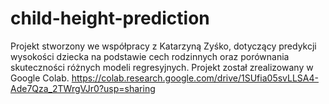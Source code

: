 # child-height-prediction
Projekt stworzony we współpracy z Katarzyną Zyśko, dotyczący predykcji wysokości dziecka na podstawie cech rodzinnych oraz porównania skuteczności różnych modeli regresyjnych. Projekt został zrealizowany w Google Colab. https://colab.research.google.com/drive/1SUfia05svLLSA4-Ade7Qza_2TWrgVJr0?usp=sharing
